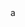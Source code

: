 <style>
  .hello{
  display: block;
  height: 200px;
  width: 500px;
  background: cyan;
  }
  </style>
<div style="hello">
  a
  </div>

<!--
**LucasCelli/LucasCelli** is a ✨ _special_ ✨ repository because its `README.md` (this file) appears on your GitHub profile.

Here are some ideas to get you started:

- 🔭 I’m currently working on ...
- 🌱 I’m currently learning ...
- 👯 I’m looking to collaborate on ...
- 🤔 I’m looking for help with ...
- 💬 Ask me about ...
- 📫 How to reach me: ...
- 😄 Pronouns: ...
- ⚡ Fun fact: ...
-->
